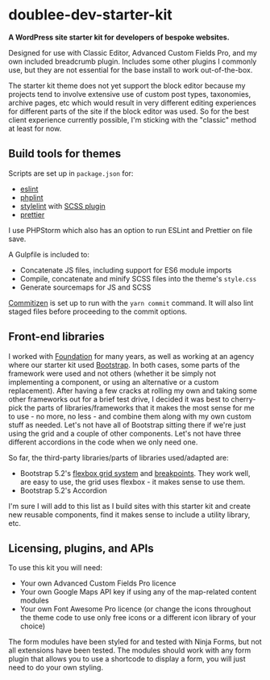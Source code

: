 # doublee-dev-starter-kit

**A WordPress site starter kit for developers of bespoke websites.**

Designed for use with Classic Editor, Advanced Custom Fields Pro, and my own included breadcrumb plugin.
Includes some other plugins I commonly use, but they are not essential for the base install to work out-of-the-box.

The starter kit theme does not yet support the block editor because my projects tend to involve extensive use of
custom post types, taxonomies, archive pages, etc which would result in very different editing experiences for
different parts of the site if the block editor was used. So for the best client experience currently possible,
I'm sticking with the "classic" method at least for now.

## Build tools for themes

Scripts are set up in `package.json` for:

- [eslint](https://eslint.org)
- [phplint](https://www.npmjs.com/package/phplint)
- [stylelint](https://stylelint.io/) with [SCSS plugin](https://www.npmjs.com/package/stylelint-scss)
- [prettier](https://prettier.io/)

I use PHPStorm which also has an option to run ESLint and Prettier on file save.

A Gulpfile is included to:

- Concatenate JS files, including support for ES6 module imports
- Compile, concatenate and minify SCSS files into the theme's `style.css`
- Generate sourcemaps for JS and SCSS

[Commitizen](https://github.com/commitizen/cz-cli) is set up to run with the `yarn commit` command.
It will also lint staged files before proceeding to the commit options.

## Front-end libraries

I worked with [Foundation](https://get.foundation/) for many years, as well as working at an agency where our starter kit
used [Bootstrap](https://getbootstrap.com/). In both cases, some parts of the framework were used and not others
(whether it be simply not implementing a component, or using an alternative or a custom replacement).
After having a few cracks at rolling my own and taking some other frameworks out for a brief test drive,
I decided it was best to cherry-pick the parts of libraries/frameworks that it makes the most sense for me to use - no more, no less -
and combine them along with my own custom stuff as needed.
Let's not have all of Bootstrap sitting there if we're just using the grid and a couple of other components.
Let's not have three different accordions in the code when we only need one.

So far, the third-party libraries/parts of libraries used/adapted are:

- Bootstrap 5.2's [flexbox grid system](https://getbootstrap.com/docs/5.2/layout/grid/)
  and [breakpoints](https://getbootstrap.com/docs/5.2/layout/breakpoints/). They work well, are easy to use, the grid uses flexbox - it makes sense to use them.
- Bootstrap 5.2's Accordion

I'm sure I will add to this list as I build sites with this starter kit and create new reusable components, find it makes sense to include a utility library,
etc.

## Licensing, plugins, and APIs

To use this kit you will need:
- Your own Advanced Custom Fields Pro licence
- Your own Google Maps API key if using any of the map-related content modules
- Your own Font Awesome Pro licence (or change the icons throughout the theme code to use only free icons or a different icon library of your choice)

The form modules have been styled for and tested with Ninja Forms, but not all extensions have been tested. The modules should work with any form plugin that allows you to use a shortcode to display a form, you will just need to do your own styling.
